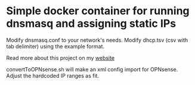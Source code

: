 # Simple docker container for running dnsmasq and assigning static IPs

Modify dnsmasq.conf to your network's needs. Modify dhcp.tsv (csv with tab delimiter) using the example format.

Read more about this project on my [website](https://collindewey.net/articles/dhcp-with-dnsmasq-docker-and-arp-scan/)

convertToOPNsense.sh will make an xml config import for OPNsense. Adjust the hardcoded IP ranges as fit. 
